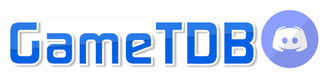 ![# GameTDB-Bot](https://github.com/d1ddle/GameTDB-Bot/blob/main/img/GameTDB-400-1.png?raw=true)
![# Discord](https://raw.githubusercontent.com/d1ddle/GameTDB-Bot/main/img/discord.png)
